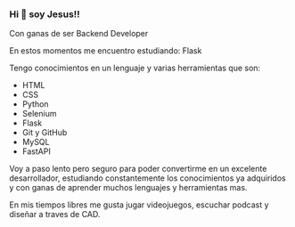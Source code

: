 ### Hi 👋 soy Jesus!!

Con ganas de ser Backend Developer

En estos momentos me encuentro estudiando: Flask

Tengo conocimientos en un lenguaje y varias herramientas que son:
- HTML
- CSS
- Python
- Selenium
- Flask
- Git y GitHub
- MySQL
- FastAPI

Voy a paso lento pero seguro para poder convertirme en un excelente desarrollador, estudiando constantemente los conocimientos ya adquiridos y con ganas de aprender muchos lenguajes y herramientas mas.

En mis tiempos libres me gusta jugar videojuegos, escuchar podcast y diseñar a traves de CAD.
<!--
**jesus20m/jesus20m** is a ✨ _special_ ✨ repository because its `README.md` (this file) appears on your GitHub profile.

Here are some ideas to get you started:

- 🔭 I’m currently working on ...
- 🌱 I’m currently learning ...
- 👯 I’m looking to collaborate on ...
- 🤔 I’m looking for help with ...
- 💬 Ask me about ...
- 📫 How to reach me: ...
- 😄 Pronouns: ...
- ⚡ Fun fact: ...
-->
